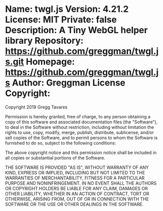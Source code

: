 Name: twgl.js
Version: 4.21.2
License: MIT
Private: false
Description: A Tiny WebGL helper library
Repository: https://github.com/greggman/twgl.js.git
Homepage: https://github.com/greggman/twgl.js
Author: Greggman
License Copyright:
===

Copyright 2019 Gregg Tavares

Permission is hereby granted, free of charge, to any person obtaining a
copy of this software and associated documentation files (the "Software"),
to deal in the Software without restriction, including without limitation
the rights to use, copy, modify, merge, publish, distribute, sublicense,
and/or sell copies of the Software, and to permit persons to whom the
Software is furnished to do so, subject to the following conditions:

The above copyright notice and this permission notice shall be included in
all copies or substantial portions of the Software.

THE SOFTWARE IS PROVIDED "AS IS", WITHOUT WARRANTY OF ANY KIND, EXPRESS OR
IMPLIED, INCLUDING BUT NOT LIMITED TO THE WARRANTIES OF MERCHANTABILITY,
FITNESS FOR A PARTICULAR PURPOSE AND NONINFRINGEMENT.  IN NO EVENT SHALL
THE AUTHORS OR COPYRIGHT HOLDERS BE LIABLE FOR ANY CLAIM, DAMAGES OR OTHER
LIABILITY, WHETHER IN AN ACTION OF CONTRACT, TORT OR OTHERWISE, ARISING
FROM, OUT OF OR IN CONNECTION WITH THE SOFTWARE OR THE USE OR OTHER
DEALINGS IN THE SOFTWARE.